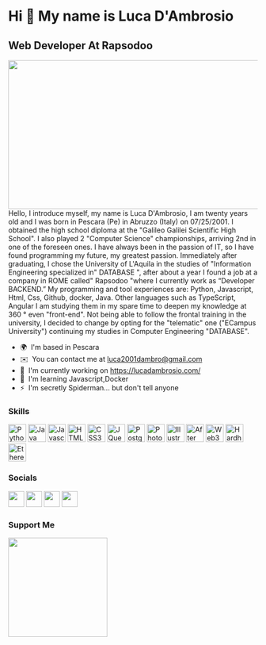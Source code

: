 Hi 👋 My name is Luca D'Ambrosio
================================

Web Developer At Rapsodoo
-------------------------
<div align="center">
  <img src="https://media.giphy.com/media/dWesBcTLavkZuG35MI/giphy.gif" width="600" height="300"/>
</div>
Hello, I introduce myself, my name is Luca D'Ambrosio, I am twenty years old and I was born in Pescara (Pe) in Abruzzo (Italy) on 07/25/2001. I obtained the high school diploma at the "Galileo Galilei Scientific High School". I also played 2 "Computer Science" championships, arriving 2nd in one of the foreseen ones. I have always been in the passion of IT, so I have found programming my future, my greatest passion. Immediately after graduating, I chose the University of L'Aquila in the studies of "Information Engineering specialized in" DATABASE ", after about a year I found a job at a company in ROME called" Rapsodoo "where I currently work as “Developer BACKEND.” My programming and tool experiences are: Python, Javascript, Html, Css, Github, docker, Java. Other languages ​​such as TypeScript, Angular I am studying them in my spare time to deepen my knowledge at 360 ° even "front-end". Not being able to follow the frontal training in the university, I decided to change by opting for the "telematic" one ("ECampus University") continuing my studies in Computer Engineering "DATABASE".

* 🌍  I'm based in Pescara
* ✉️  You can contact me at [luca2001dambro@gmail.com](mailto:luca2001dambro@gmail.com)
* 🚀  I'm currently working on https://lucadambrosio.com/
* 🧠  I'm learning Javascript,Docker
* ⚡  I'm secretly Spiderman... but don't tell anyone

### Skills

<p align="left">
<a href="https://www.python.org/" target="_blank" rel="noreferrer"><img src="https://raw.githubusercontent.com/danielcranney/readme-generator/main/public/icons/skills/python-colored.svg" width="36" height="36" alt="Python" /></a>
<a href="https://www.oracle.com/java/" target="_blank" rel="noreferrer"><img src="https://raw.githubusercontent.com/danielcranney/readme-generator/main/public/icons/skills/java-colored.svg" width="36" height="36" alt="Java" /></a>
<a href="https://developer.mozilla.org/en-US/docs/Web/JavaScript" target="_blank" rel="noreferrer"><img src="https://raw.githubusercontent.com/danielcranney/readme-generator/main/public/icons/skills/javascript-colored.svg" width="36" height="36" alt="Javascript" /></a>
<a href="https://developer.mozilla.org/en-US/docs/Glossary/HTML5" target="_blank" rel="noreferrer"><img src="https://raw.githubusercontent.com/danielcranney/readme-generator/main/public/icons/skills/html5-colored.svg" width="36" height="36" alt="HTML5" /></a>
<a href="https://www.w3.org/TR/CSS/#css" target="_blank" rel="noreferrer"><img src="https://raw.githubusercontent.com/danielcranney/readme-generator/main/public/icons/skills/css3-colored.svg" width="36" height="36" alt="CSS3" /></a>
<a href="https://jquery.com/" target="_blank" rel="noreferrer"><img src="https://raw.githubusercontent.com/danielcranney/readme-generator/main/public/icons/skills/jquery-colored.svg" width="36" height="36" alt="JQuery" /></a>
<a href="https://www.postgresql.org/" target="_blank" rel="noreferrer"><img src="https://raw.githubusercontent.com/danielcranney/readme-generator/main/public/icons/skills/postgresql-colored.svg" width="36" height="36" alt="PostgreSQL" /></a>
<a href="https://www.adobe.com/uk/products/photoshop.html" target="_blank" rel="noreferrer"><img src="https://raw.githubusercontent.com/danielcranney/readme-generator/main/public/icons/skills/photoshop-colored-dark.svg" width="36" height="36" alt="Photoshop" /></a>
<a href="adobe.com/uk/products/illustrator.html" target="_blank" rel="noreferrer"><img src="https://raw.githubusercontent.com/danielcranney/readme-generator/main/public/icons/skills/illustrator-colored-dark.svg" width="36" height="36" alt="Illustrator" /></a>
<a href="https://www.adobe.com/uk/products/aftereffects.html" target="_blank" rel="noreferrer"><img src="https://raw.githubusercontent.com/danielcranney/readme-generator/main/public/icons/skills/aftereffects-colored-dark.svg" width="36" height="36" alt="After Effects" /></a>
<a href="https://web3js.readthedocs.io/en/v1.7.1/#" target="_blank" rel="noreferrer"><img src="https://raw.githubusercontent.com/danielcranney/readme-generator/main/public/icons/skills/web3js-colored.svg" width="36" height="36" alt="Web3Js" /></a>
<a href="https://hardhat.org/" target="_blank" rel="noreferrer"><img src="https://raw.githubusercontent.com/danielcranney/readme-generator/main/public/icons/skills/hardhat-colored.svg" width="36" height="36" alt="Hardhat" /></a>
<a href="https://ethereum.org/en/" target="_blank" rel="noreferrer"><img src="https://raw.githubusercontent.com/danielcranney/readme-generator/main/public/icons/skills/ethereum-colored.svg" width="36" height="36" alt="Ethereum" /></a>
</p>


### Socials

<p align="left"> <a href="https://www.github.com/dambrous" target="_blank" rel="noreferrer"><img src="https://raw.githubusercontent.com/danielcranney/readme-generator/main/public/icons/socials/github-dark.svg" width="32" height="32" /></a> <a href="https://lucadambrosio.hashnode.dev/" target="_blank" rel="noreferrer"><img src="https://raw.githubusercontent.com/danielcranney/readme-generator/main/public/icons/socials/hashnode.svg" width="32" height="32" /></a> <a href="http://www.instagram.com/lucadambrosio___" target="_blank" rel="noreferrer"><img src="https://raw.githubusercontent.com/danielcranney/readme-generator/main/public/icons/socials/instagram.svg" width="32" height="32" /></a> <a href="https://www.linkedin.com/in/luca-d-ambrosio-a97160207" target="_blank" rel="noreferrer"><img src="https://raw.githubusercontent.com/danielcranney/readme-generator/main/public/icons/socials/linkedin.svg" width="32" height="32" /></a></p>

<!-- ### Badges

<b>My GitHub Stats</b>

<a href="http://www.github.com/dambrous"><img src="https://github-readme-stats.vercel.app/api?username=dambrous&show_icons=true&hide=&count_private=true&title_color=0891b2&text_color=ffffff&icon_color=0891b2&bg_color=1c1917&hide_border=true&show_icons=true" alt="dambrous's GitHub stats" /></a>

<a href="http://www.github.com/dambrous"><img src="https://activity-graph.herokuapp.com/graph?username=dambrous&bg_color=1c1917&color=ffffff&line=0891b2&point=ffffff&area_color=1c1917&area=true&hide_border=true&custom_title=GitHub%20Commits%20Graph" alt="GitHub Commits Graph" /></a>

<a href="https://github.com/dambrous" align="left"><img src="https://github-readme-stats.vercel.app/api/top-langs/?username=dambrous&langs_count=10&title_color=0891b2&text_color=ffffff&icon_color=0891b2&bg_color=1c1917&hide_border=true&locale=en&custom_title=Top%20%Languages" alt="Top Languages" /></a>

!-->
### Support Me

<a href="https://www.buymeacoffee.com/dambrous"><img src="https://cdn.buymeacoffee.com/buttons/v2/default-yellow.png" width="200" /></a>

<div align="center">
  <a href="https://komarev.com/ghpvc/?username=dambrous">
    <img src="https://komarev.com/ghpvc/?username=dambrous&style=flat-square&color=blue" alt=""/>
  </a>
</div>
